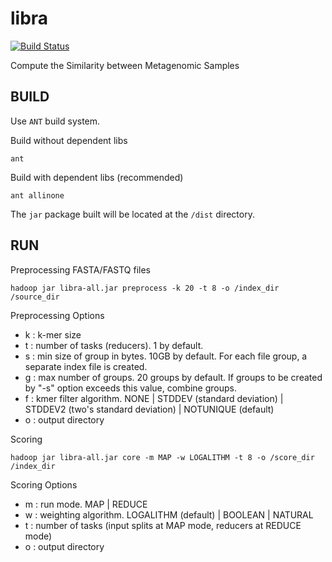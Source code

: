 # libra

[![Build Status](https://travis-ci.org/iychoi/libra.svg?branch=master)](https://travis-ci.org/iychoi/libra)

Compute the Similarity between Metagenomic Samples

BUILD
-----
Use `ANT` build system.

Build without dependent libs
```
ant
```

Build with dependent libs (recommended)
```
ant allinone
```

The `jar` package built will be located at the `/dist` directory.

RUN
---

Preprocessing FASTA/FASTQ files
```
hadoop jar libra-all.jar preprocess -k 20 -t 8 -o /index_dir /source_dir
```

Preprocessing Options
- k : k-mer size
- t : number of tasks (reducers). 1 by default.
- s : min size of group in bytes. 10GB by default. For each file group, a separate index file is created. 
- g : max number of groups. 20 groups by default. If groups to be created by "-s" option exceeds this value, combine groups.
- f : kmer filter algorithm. NONE | STDDEV (standard deviation) | STDDEV2 (two's standard deviation) | NOTUNIQUE (default) 
- o : output directory


Scoring
```
hadoop jar libra-all.jar core -m MAP -w LOGALITHM -t 8 -o /score_dir /index_dir
```

Scoring Options
- m : run mode. MAP | REDUCE
- w : weighting algorithm. LOGALITHM (default) | BOOLEAN | NATURAL
- t : number of tasks (input splits at MAP mode, reducers at REDUCE mode)
- o : output directory
